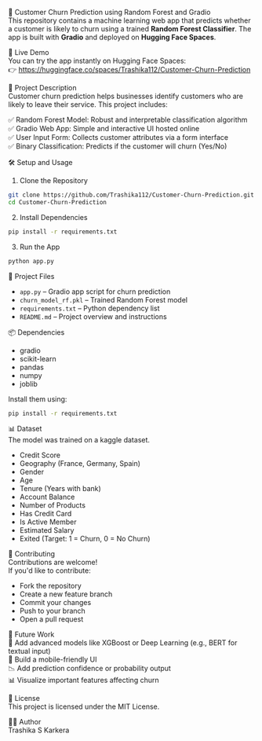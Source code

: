 
🎯 Customer Churn Prediction using Random Forest and Gradio  
This repository contains a machine learning web app that predicts whether a customer is likely to churn using a trained **Random Forest Classifier**. The app is built with **Gradio** and deployed on **Hugging Face Spaces**.

🚀 Live Demo  
You can try the app instantly on Hugging Face Spaces:  
👉 https://huggingface.co/spaces/Trashika112/Customer-Churn-Prediction

📌 Project Description  
Customer churn prediction helps businesses identify customers who are likely to leave their service. This project includes:

✅ Random Forest Model: Robust and interpretable classification algorithm  
✅ Gradio Web App: Simple and interactive UI hosted online  
✅ User Input Form: Collects customer attributes via a form interface  
✅ Binary Classification: Predicts if the customer will churn (Yes/No)

🛠️ Setup and Usage  
1. Clone the Repository  
```bash
git clone https://github.com/Trashika112/Customer-Churn-Prediction.git
cd Customer-Churn-Prediction
```

2. Install Dependencies  
```bash
pip install -r requirements.txt
```

3. Run the App  
```bash
python app.py
```

📁 Project Files  
- `app.py` – Gradio app script for churn prediction  
- `churn_model_rf.pkl` – Trained Random Forest model  
- `requirements.txt` – Python dependency list  
- `README.md` – Project overview and instructions

📦 Dependencies  
- gradio  
- scikit-learn  
- pandas  
- numpy  
- joblib  

Install them using:  
```bash
pip install -r requirements.txt
```

📊 Dataset  
The model was trained on a kaggle dataset.

- Credit Score  
- Geography (France, Germany, Spain)  
- Gender  
- Age  
- Tenure (Years with bank)  
- Account Balance  
- Number of Products  
- Has Credit Card  
- Is Active Member  
- Estimated Salary  
- Exited (Target: 1 = Churn, 0 = No Churn)  

🤝 Contributing  
Contributions are welcome!  
If you'd like to contribute:

- Fork the repository  
- Create a new feature branch  
- Commit your changes  
- Push to your branch  
- Open a pull request  

🔮 Future Work  
🔁 Add advanced models like XGBoost or Deep Learning (e.g., BERT for textual input)  
📱 Build a mobile-friendly UI  
📉 Add prediction confidence or probability output  
📊 Visualize important features affecting churn

📄 License  
This project is licensed under the MIT License.

👩‍💻 Author  
Trashika S Karkera  
